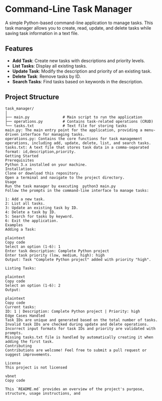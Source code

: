 # Command-Line Task Manager

A simple Python-based command-line application to manage tasks. This task manager allows you to create, read, update, and delete tasks while saving task information in a text file.

## Features

- **Add Task**: Create new tasks with descriptions and priority levels.
- **List Tasks**: Display all existing tasks.
- **Update Task**: Modify the description and priority of an existing task.
- **Delete Task**: Remove tasks by ID.
- **Search Tasks**: Find tasks based on keywords in the description.

## Project Structure

```plaintext
task_manager/
│
├── main.py               # Main script to run the application
├── operations.py         # Contains task-related operations (CRUD)
└── tasks.txt             # Text file for storing tasks
main.py: The main entry point for the application, providing a menu-driven interface for managing tasks.
operations.py: Contains the core functions for task management operations, including add, update, delete, list, and search tasks.
tasks.txt: A text file that stores task data in a comma-separated format: id,description,priority.
Getting Started
Prerequisites
Python 3.x installed on your machine.
Installation
Clone or download this repository.
Open a terminal and navigate to the project directory.
Usage
Run the task manager by executing  python3 main.py
Follow the prompts in the command-line interface to manage tasks:

1: Add a new task.
2: List all tasks.
3: Update an existing task by ID.
4: Delete a task by ID.
5: Search for tasks by keyword.
6: Exit the application.
Examples
Adding a Task:

plaintext
Copy code
Select an option (1-6): 1
Enter task description: Complete Python project
Enter task priority (low, medium, high): high
Output: Task "Complete Python project" added with priority "high".

Listing Tasks:

plaintext
Copy code
Select an option (1-6): 2
Output:

plaintext
Copy code
Current tasks:
ID: 1 | Description: Complete Python project | Priority: high
Edge Cases Handled
Task IDs are unique and generated based on the total number of tasks.
Invalid task IDs are checked during update and delete operations.
Incorrect input formats for task IDs and priority are validated with prompts.
Missing tasks.txt file is handled by automatically creating it when adding the first task.
Contributing
Contributions are welcome! Feel free to submit a pull request or suggest improvements.

License
This project is not licensed

vbnet
Copy code

This `README.md` provides an overview of the project's purpose, structure, usage instructions, and 
